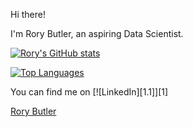 Hi there!

I'm Rory Butler, an aspiring Data Scientist.



[![Rory's GitHub stats](https://github-readme-stats.vercel.app/api?username=rb2661&theme=tokyonight)](https://github.com/rb2661/github-readme-stats)

[![Top Languages](https://github-readme-stats.vercel.app/api/top-langs/?username=rb2661&theme=tokyonight)](https://github.com/rb2661/github-readme-stats)


<!-- Actual text -->

You can find me on [![LinkedIn][1.1]][1]

<div class="badge-base LI-profile-badge" data-locale="en_US" data-size="medium" data-theme="dark" data-type="VERTICAL" data-vanity="rory-butler-410821a0" data-version="v1"><a class="badge-base__link LI-simple-link" href="https://www.linkedin.com/in/rory-butler-410821a0?trk=profile-badge">Rory Butler</a></div>

